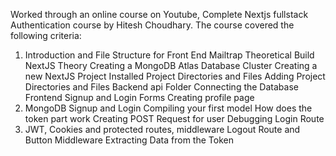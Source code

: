 Worked through an online course on Youtube, Complete Nextjs fullstack Authentication course by Hitesh Choudhary. 
The course covered the following criteria: 
1. Introduction and File Structure for Front End
Mailtrap
Theoretical Build
NextJS Theory
Creating a MongoDB Atlas Database Cluster
Creating a new NextJS Project
Installed Project Directories and Files
Adding Project Directories and Files
Backend api Folder
Connecting the Database
Frontend Signup and Login Forms
Creating profile page
2. MongoDB Signup and Login
Compiling your first model
How does the token part work
Creating POST Request for user
Debugging
Login Route
3. JWT, Cookies and protected routes, middleware
Logout Route and Button
Middleware
Extracting Data from the Token
